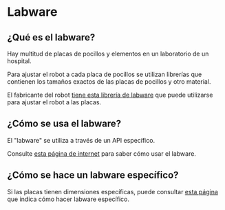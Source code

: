 # Labware

## ¿Qué es el labware?

Hay multitud de placas de pocillos y elementos en un laboratorio de un hospital.

Para ajustar el robot a cada placa de pocillos se utilizan librerías que contienen
los tamaños exactos de las placas de pocillos y otro material.

El fabricante del robot [tiene esta librería de labware](https://labware.opentrons.com/)
que puede utilizarse para ajustar el robot a las placas.

## ¿Cómo se usa el labware?

El "labware" se utiliza a través de un API específico.

Consulte [esta página de internet](https://support.opentrons.com/en/articles/3136507-using-the-labware-library) para saber cómo usar el labware.

## ¿Cómo se hace un labware específico?

Si las placas tienen dimensiones específicas, puede consultar [esta página](https://support.opentrons.com/en/articles/3136504-creating-custom-labware-definitions) que indica cómo
hacer labware específico.


